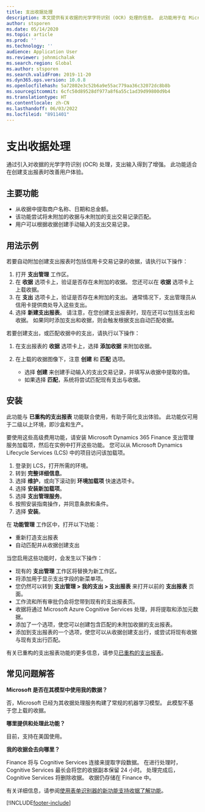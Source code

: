 ```yaml
---
title: 支出收据处理
description: 本文提供有关收据的光学字符识别 (OCR) 处理的信息。 此功能用于在 Microsoft Dynamics 365 Finance 中创建支出报表时改善用户体验。
author: stsporen
ms.date: 05/14/2020
ms.topic: article
ms.prod: ''
ms.technology: ''
audience: Application User
ms.reviewer: johnmichalak
ms.search.region: Global
ms.author: stsporen
ms.search.validFrom: 2019-11-20
ms.dyn365.ops.version: 10.0.8
ms.openlocfilehash: 5a72802e3c52b6a9e55ac779aa36c32072dc8b8b
ms.sourcegitcommit: 6cfc50d89528df977a8f6a55c1ad39d99800d9b4
ms.translationtype: HT
ms.contentlocale: zh-CN
ms.lasthandoff: 06/03/2022
ms.locfileid: "8911401"
---
```

# <a name="expense-receipt-processing"></a>支出收据处理

通过引入对收据的光学字符识别 (OCR) 处理，支出输入得到了增强。 此功能适合在创建支出报表时改善用户体验。

## <a name="key-features"></a>主要功能

- 从收据中提取商户名称、日期和总金额。
- 该功能尝试将未附加的收据与未附加的支出交易记录匹配。
- 用户可以根据收据创建手动输入的支出交易记录。

## <a name="usage-examples"></a>用法示例

若要自动附加创建支出报表时包括信用卡交易记录的收据，请执行以下操作：

  1. 打开 **支出管理** 工作区。
  2. 在 **收据** 选项卡上，验证是否存在未附加的收据。 您还可以在 **收据** 选项卡上上载收据。
  3. 在 **支出** 选项卡上，验证是否存在未附加的支出。 通常情况下，支出管理员从信用卡提供商处导入这些支出。
  4. 选择 **新建支出报表**。 请注意，在您创建支出报表时，现在还可以包括支出和收据。 如果同时添加支出和收据，则会触发根据支出自动匹配收据。

若要创建支出，或匹配收据中的支出，请执行以下操作：

  1. 在支出报表的 **收据** 选项卡上，选择 **添加收据** 来附加收据。
  2. 在上载的收据图像下，注意 **创建** 和 **匹配** 选项。

      - 选择 **创建** 来创建手动输入的支出交易记录，并填写从收据中提取的值。
      - 如果选择 **匹配**，系统将尝试匹配现有支出与收据。

## <a name="installation"></a>安装

此功能与 **已重构的支出报表** 功能联合使用，有助于简化支出体验。 此功能仅可用于二级以上环境，即沙盒和生产。

要使用这些高级费用功能，请安装 Microsoft Dynamics 365 Finance 支出管理服务加载项，然后在实例中打开这些功能。 您可以从 Microsoft Dynamics Lifecycle Services (LCS) 中的项目访问该加载项。

1. 登录到 LCS，打开所需的环境。
2. 转到 **完整详细信息**。
3. 选择 **维护**，或向下滚动到 **环境加载项** 快速选项卡。
4. 选择 **安装新加载项**。
5. 选择 **支出管理服务**。
6. 按照安装指南操作，并同意条款和条件。
7. 选择 **安装**。

在 **功能管理** 工作区中，打开以下功能：

- 重新打造支出报表
- 自动匹配并从收据创建支出

当您启用这些功能时，会发生以下操作：

- 现有的 **支出管理** 工作区将替换为新工作区。
- 将添加用于显示支出字段的新菜单项。
- 您仍然可以转到 **支出管理 > 我的支出 > 支出报表** 来打开以前的 **支出报表** 页面。
- 工作流和所有审批仍会将您带到现有的支出报表页。
- 收据将通过 Microsoft Azure Cognitive Services 处理，并将提取和添加元数据。
- 添加了一个选项，使您可以创建包含匹配的未附加收据的支出报表。
- 添加到支出报表的一个选项，使您可以从收据创建支出行，或尝试将现有收据与现有支出行匹配。

有关已重构的支出报表功能的更多信息，请参见[已重构的支出报表](ExpenseWorkspaceNew.md)。

## <a name="frequently-asked-questions"></a>常见问题解答

**Microsoft 是否在其模型中使用我的数据？**

否，Microsoft 已经为其收据处理服务构建了常规的机器学习模型。 此模型不基于您上载的收据。

**哪里提供和处理此功能？**

目前，支持在美国使用。

**我的收据会去向哪里？**

Finance 将与 Cognitive Services 连接来提取字段数据。 在进行处理时，Cognitive Services 最长会将您的收据副本保留 24 小时。 处理完成后，Cognitive Services 将删除收据。 收据仍存储在 Finance 中。

有关详细信息，请参阅[使用表单识别器的新功能支持收据了解功能](https://azure.microsoft.com/blog/enable-receipt-understanding-with-form-recognizer-s-new-capability/)。


[!INCLUDE[footer-include](../includes/footer-banner.md)]